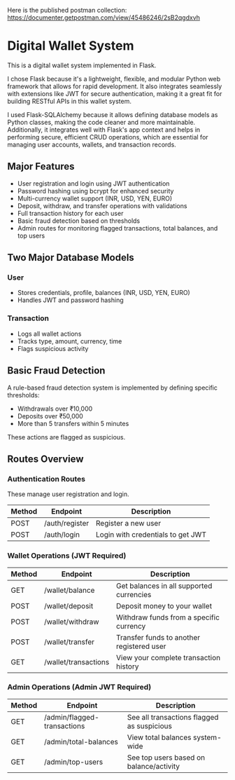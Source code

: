 
Here is the published postman collection:  https://documenter.getpostman.com/view/45486246/2sB2qgdxvh

# Digital Wallet System 
This is a digital wallet system implemented in Flask.

I chose Flask because it's a lightweight, flexible, and modular Python web framework that allows for rapid development. It also integrates seamlessly with extensions like JWT for secure authentication, making it a great fit for building RESTful APIs in this wallet system.

I used Flask-SQLAlchemy because it allows defining database models as Python classes, making the code cleaner and more maintainable. Additionally, it integrates well with Flask's app context and helps in performing secure, efficient CRUD operations, which are essential for managing user accounts, wallets, and transaction records.

## Major Features
- User registration and login using JWT authentication
- Password hashing using bcrypt for enhanced security
- Multi-currency wallet support (INR, USD, YEN, EURO)
- Deposit, withdraw, and transfer operations with validations
- Full transaction history for each user
- Basic fraud detection based on thresholds
- Admin routes for monitoring flagged transactions, total balances, and top users

## Two Major Database Models

### User

- Stores credentials, profile, balances (INR, USD, YEN, EURO)
- Handles JWT and password hashing

### Transaction

- Logs all wallet actions
- Tracks type, amount, currency, time
- Flags suspicious activity

## Basic Fraud Detection

A rule-based fraud detection system is implemented by defining specific thresholds:

- Withdrawals over ₹10,000
- Deposits over ₹50,000
- More than 5 transfers within 5 minutes

These actions are flagged as suspicious.


## Routes Overview

### Authentication Routes

These manage user registration and login.

| Method | Endpoint         | Description                          |
|--------|------------------|--------------------------------------|
| POST   | /auth/register   | Register a new user                  |
| POST   | /auth/login      | Login with credentials to get JWT    |

### Wallet Operations (JWT Required)

| Method | Endpoint              | Description                                    |
|--------|-----------------------|------------------------------------------------|
| GET    | /wallet/balance       | Get balances in all supported currencies       |
| POST   | /wallet/deposit       | Deposit money to your wallet                   |
| POST   | /wallet/withdraw      | Withdraw funds from a specific currency        |
| POST   | /wallet/transfer      | Transfer funds to another registered user      |
| GET    | /wallet/transactions  | View your complete transaction history         |

### Admin Operations (Admin JWT Required)

| Method | Endpoint                     | Description                                      |
|--------|------------------------------|--------------------------------------------------|
| GET    | /admin/flagged-transactions  | See all transactions flagged as suspicious       |
| GET    | /admin/total-balances        | View total balances system-wide                 |
| GET    | /admin/top-users             | See top users based on balance/activity          |
